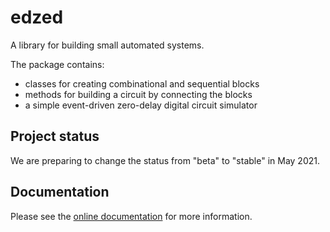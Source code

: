 # edzed

A library for building small automated systems.

The package contains:

- classes for creating combinational and sequential blocks
- methods for building a circuit by connecting the blocks
- a simple event-driven zero-delay digital circuit simulator

## Project status

We are preparing to change the status from "beta" to "stable" in May 2021.

## Documentation

Please see the [online documentation](https://edzed.readthedocs.io/en/latest/) for more information.
